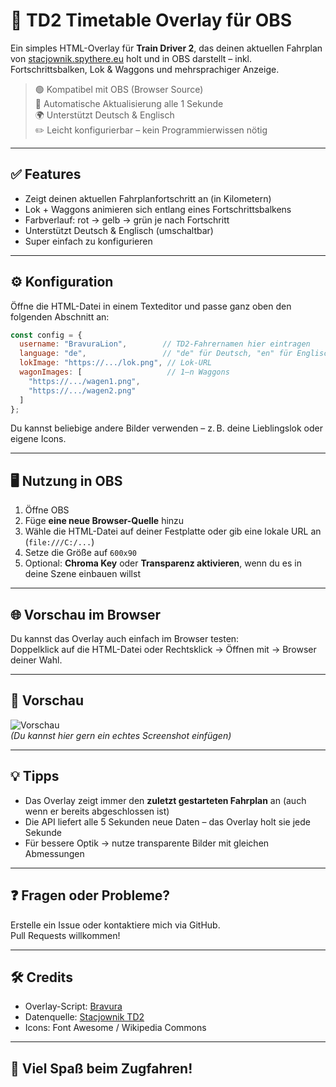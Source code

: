 # 🚆 TD2 Timetable Overlay für OBS

Ein simples HTML-Overlay für **Train Driver 2**, das deinen aktuellen Fahrplan von [stacjownik.spythere.eu](https://stacjownik.spythere.eu) holt und in OBS darstellt – inkl. Fortschrittsbalken, Lok & Waggons und mehrsprachiger Anzeige.

> 🟢 Kompatibel mit OBS (Browser Source)  
> 🔄 Automatische Aktualisierung alle 1 Sekunde  
> 🌍 Unterstützt Deutsch & Englisch  
> ✏️ Leicht konfigurierbar – kein Programmierwissen nötig

---

## ✅ Features

- Zeigt deinen aktuellen Fahrplanfortschritt an (in Kilometern)
- Lok + Waggons animieren sich entlang eines Fortschrittsbalkens
- Farbverlauf: rot → gelb → grün je nach Fortschritt
- Unterstützt Deutsch & Englisch (umschaltbar)
- Super einfach zu konfigurieren

---

## ⚙️ Konfiguration

Öffne die HTML-Datei in einem Texteditor und passe ganz oben den folgenden Abschnitt an:

```js
const config = {
  username: "BravuraLion",        // TD2-Fahrernamen hier eintragen
  language: "de",                 // "de" für Deutsch, "en" für Englisch
  lokImage: "https://.../lok.png", // Lok-URL
  wagonImages: [                   // 1–n Waggons
    "https://.../wagen1.png",
    "https://.../wagen2.png"
  ]
};
```

Du kannst beliebige andere Bilder verwenden – z. B. deine Lieblingslok oder eigene Icons.

---

## 🖥️ Nutzung in OBS

1. Öffne OBS
2. Füge **eine neue Browser-Quelle** hinzu
3. Wähle die HTML-Datei auf deiner Festplatte oder gib eine lokale URL an (`file:///C:/...`)
4. Setze die Größe auf `600x90`
5. Optional: **Chroma Key** oder **Transparenz aktivieren**, wenn du es in deine Szene einbauen willst

---

## 🌐 Vorschau im Browser

Du kannst das Overlay auch einfach im Browser testen:  
Doppelklick auf die HTML-Datei oder Rechtsklick → Öffnen mit → Browser deiner Wahl.

---

## 📸 Vorschau

![Vorschau](https://via.placeholder.com/600x90.png?text=TD2+Overlay+Vorschau)  
*(Du kannst hier gern ein echtes Screenshot einfügen)*

---

## 💡 Tipps

- Das Overlay zeigt immer den **zuletzt gestarteten Fahrplan** an (auch wenn er bereits abgeschlossen ist)
- Die API liefert alle 5 Sekunden neue Daten – das Overlay holt sie jede Sekunde
- Für bessere Optik → nutze transparente Bilder mit gleichen Abmessungen

---

## ❓ Fragen oder Probleme?

Erstelle ein Issue oder kontaktiere mich via GitHub.  
Pull Requests willkommen!

---

## 🛠 Credits

- Overlay-Script: [Bravura](https://github.com/bravuralion)
- Datenquelle: [Stacjownik TD2](https://stacjownik.spythere.eu)
- Icons: Font Awesome / Wikipedia Commons

---

## 🧡 Viel Spaß beim Zugfahren!
